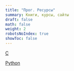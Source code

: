 ```yaml
---
title: "Прог. Ресурсы"
summary: Книги, курсы, сайты
draft: false
math: false
weight: 2
robotsNoIndex: true
showToc: false
---
```


[C](/c/extras/resources/)

[Python](/python/extras/resources/)

